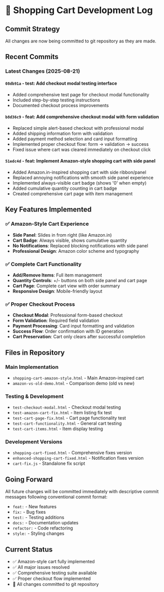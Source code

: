 # 🛒 Shopping Cart Development Log

## Commit Strategy
All changes are now being committed to git repository as they are made.

## Recent Commits

### Latest Changes (2025-08-21)

#### `08db91a` - test: Add checkout modal testing interface
- Added comprehensive test page for checkout modal functionality
- Included step-by-step testing instructions
- Documented checkout process improvements

#### `b8d36c9` - feat: Add comprehensive checkout modal with form validation
- Replaced simple alert-based checkout with professional modal
- Added shipping information form with validation
- Added payment method selection and card input formatting
- Implemented proper checkout flow: form → validation → success
- Fixed issue where cart was cleared immediately on checkout click

#### `51edc4d` - feat: Implement Amazon-style shopping cart with side panel
- Added Amazon.in-inspired shopping cart with side ribbon/panel
- Replaced annoying notifications with smooth side panel experience
- Implemented always-visible cart badge (shows '0' when empty)
- Added cumulative quantity counting in cart badge
- Created comprehensive cart page with item management

## Key Features Implemented

### ✅ Amazon-Style Cart Experience
- **Side Panel**: Slides in from right (like Amazon.in)
- **Cart Badge**: Always visible, shows cumulative quantity
- **No Notifications**: Replaced blocking notifications with side panel
- **Professional Design**: Amazon color scheme and typography

### ✅ Complete Cart Functionality
- **Add/Remove Items**: Full item management
- **Quantity Controls**: +/- buttons on both side panel and cart page
- **Cart Page**: Complete cart view with order summary
- **Responsive Design**: Mobile-friendly layout

### ✅ Proper Checkout Process
- **Checkout Modal**: Professional form-based checkout
- **Form Validation**: Required field validation
- **Payment Processing**: Card input formatting and validation
- **Success Flow**: Order confirmation with ID generation
- **Cart Preservation**: Cart only clears after successful completion

## Files in Repository

### Main Implementation
- `shopping-cart-amazon-style.html` - Main Amazon-inspired cart
- `amazon-vs-old-demo.html` - Comparison demo (old vs new)

### Testing & Development
- `test-checkout-modal.html` - Checkout modal testing
- `test-amazon-cart-fix.html` - Item listing fix test
- `test-cart-page-fix.html` - Cart page functionality test
- `test-cart-functionality.html` - General cart testing
- `test-cart-items.html` - Item display testing

### Development Versions
- `shopping-cart-fixed.html` - Comprehensive fixes version
- `enhanced-shopping-cart-fixed.html` - Notification fixes version
- `cart-fix.js` - Standalone fix script

## Going Forward

All future changes will be committed immediately with descriptive commit messages following conventional commit format:

- `feat:` - New features
- `fix:` - Bug fixes
- `test:` - Testing additions
- `docs:` - Documentation updates
- `refactor:` - Code refactoring
- `style:` - Styling changes

## Current Status
- ✅ Amazon-style cart fully implemented
- ✅ All major issues resolved
- ✅ Comprehensive testing suite available
- ✅ Proper checkout flow implemented
- 🔄 All changes committed to git repository
